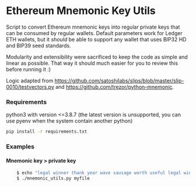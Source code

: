 Ethereum Mnemonic Key Utils
================================

Script to convert Ethereum mnemonic keys into regular private keys that can be consumed by regular wallets. Default parameters work for Ledger ETH wallets, but it *should* be able to support any wallet that uses BIP32 HD and BIP39 seed standards.

Modularity and extensibility were sacrificed to keep the code as simple and linear as possible. That way it should much easier for you to review this before running it :)

Logic adapted from https://github.com/satoshilabs/slips/blob/master/slip-0010/testvectors.py and https://github.com/trezor/python-mnemonic.

### Requirements

python3 with version <=3.8.7  (the latest version is unsupported, you can use pyenv when the system contain another python)

```sh
pip install -r requirements.txt
```

### Examples

#### Mnemonic key > private key
```sh
	$ echo "legal winner thank year wave sausage worth useful legal winner thank yellow" > myfile
    $ ./mnemonic_utils.py myfile
```